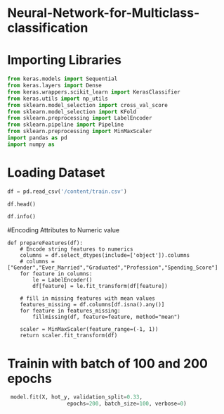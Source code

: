 # Neural-Network-for-Multiclass-classification
# Importing Libraries
```python
from keras.models import Sequential
from keras.layers import Dense
from keras.wrappers.scikit_learn import KerasClassifier
from keras.utils import np_utils
from sklearn.model_selection import cross_val_score
from sklearn.model_selection import KFold
from sklearn.preprocessing import LabelEncoder
from sklearn.pipeline import Pipeline
from sklearn.preprocessing import MinMaxScaler
import pandas as pd
import numpy as 
```
# Loading Dataset
```python
df = pd.read_csv('/content/train.csv')

df.head()

df.info()
```
#Encoding Attributes to Numeric value
```python#
def prepareFeatures(df):
    # Encode string features to numerics
    columns = df.select_dtypes(include=['object']).columns
    # columns = ["Gender","Ever_Married","Graduated","Profession","Spending_Score"]
    for feature in columns:
        le = LabelEncoder()
        df[feature] = le.fit_transform(df[feature])

    # fill in missing features with mean values
    features_missing = df.columns[df.isna().any()]
    for feature in features_missing:
        fillmissing(df, feature=feature, method="mean")

    scaler = MinMaxScaler(feature_range=(-1, 1))
    return scaler.fit_transform(df)
 ```
 # Trainin with batch of 100 and 200 epochs
 ```python
  model.fit(X, hot_y, validation_split=0.33,
                    epochs=200, batch_size=100, verbose=0)
```
